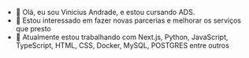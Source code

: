 - 👋 Olá, eu sou Vinicius Andrade, e estou cursando ADS.
- 👀 Estou interessado em fazer novas parcerias e melhorar os serviços que presto
- 🌱 Atualmente estou trabalhando com Next.js, Python, JavaScript, TypeScript, HTML, CSS, Docker, MySQL, POSTGRES entre outros
<!---
lisboainformatica/lisboainformatica is a ✨ special ✨ repository because its `README.md` (this file) appears on your GitHub profile.
You can click the Preview link to take a look at your changes.
--->

